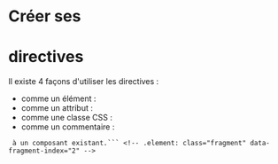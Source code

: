 # Créer ses 
# directives

Il existe 4 façons d'utiliser les directives :

* comme un élément : <myDirective></myDirective>
* comme un attribut : <div myDirective></div>
* comme une classe CSS : <div class="myDirective"></div>
* comme un commentaire : <!-- directive: myDirective -->

``` On utilise généralement la forme élément pour nos propres composant et la forme attribut pour ajouter un comportement
 à un composant existant.``` <!-- .element: class="fragment" data-fragment-index="2" -->
